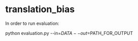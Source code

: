 # translation_bias
In order to run evaluation:

python evaluation.py --in=$DATA --out=$PATH_FOR_OUTPUT
